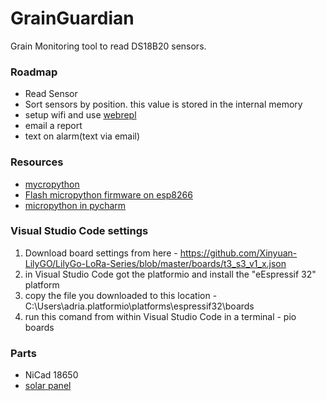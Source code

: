 # GrainGuardian
Grain Monitoring tool to read DS18B20 sensors. 

### Roadmap
* Read Sensor
* Sort sensors by position. this value is stored in the internal memory
* setup wifi and use [webrepl](https://micropython.org/webrepl/)
* email a report
* text on alarm(text via email)


### Resources

* [mycropython](https://docs.micropython.org/en/latest/index.html) 
* [Flash micropython firmware on esp8266](https://docs.micropython.org/en/latest/esp8266/tutorial/intro.html?highlight=install)
* [micropython in pycharm](https://medium.com/@andymule/micropython-in-pycharms-basic-setup-9169b497ec8a) 

### Visual Studio Code settings
1. Download board settings from here - https://github.com/Xinyuan-LilyGO/LilyGo-LoRa-Series/blob/master/boards/t3_s3_v1_x.json
1. in Visual Studio Code got the platformio and install the "eEspressif 32" platform
1. copy the file you downloaded to this location - C:\Users\adria\.platformio\platforms\espressif32\boards
1. run this comand from within Visual Studio Code in a terminal - pio boards


### Parts
* NiCad 18650 
* [solar panel](https://www.aliexpress.com/item/32905500852.html)
